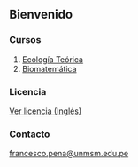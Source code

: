 ## Bienvenido



### Cursos

1. [Ecología Teórica](https://francescoapg.github.io/mathbio/ecoteo)
2. [Biomatemática](https://francescoapg.github.io/mathbio/biomath)

### Licencia

[Ver licencia (Inglés)](https://francescoapg.github.io/mathbio/license)

### Contacto

francesco.pena@unmsm.edu.pe
